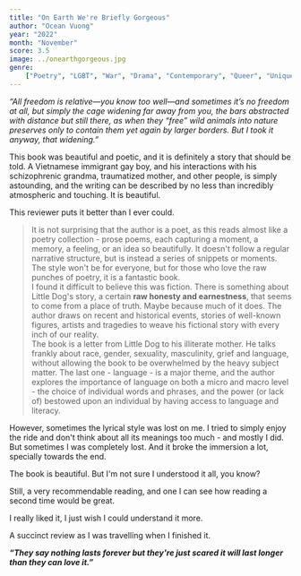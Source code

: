 ```yaml
---
title: "On Earth We're Briefly Gorgeous"
author: "Ocean Vuong"
year: "2022"
month: "November"
score: 3.5
image: ../onearthgorgeous.jpg
genre:
    ["Poetry", "LGBT", "War", "Drama", "Contemporary", "Queer", "Unique", "Asian Author"]
---
```


_“All freedom is relative—you know too well—and sometimes it’s no freedom at all, but simply the cage widening far away from you, the bars abstracted with distance but still there, as when they “free” wild animals into nature preserves only to contain them yet again by larger borders. But I took it anyway, that widening.”_

This book was beautiful and poetic, and it is definitely a story that should be told. A Vietnamese immigrant gay boy, and his interactions with his schizophrenic grandma, traumatized mother, and other people, is simply astounding, and the writing can be described by no less than incredibly atmospheric and touching. It is beautiful.

This reviewer puts it better than I ever could.

> It is not surprising that the author is a poet, as this reads almost like a poetry collection - prose poems, each capturing a moment, a memory, a feeling, or an idea so beautifully. It doesn't follow a regular narrative structure, but is instead a series of snippets or moments. The style won't be for everyone, but for those who love the raw punches of poetry, it is a fantastic book.  
> I found it difficult to believe this was fiction. There is something about Little Dog's story, a certain **raw honesty and earnestness**, that seems to come from a place of truth. Maybe because much of it does. The author draws on recent and historical events, stories of well-known figures, artists and tragedies to weave his fictional story with every inch of our reality.  
> The book is a letter from Little Dog to his illiterate mother. He talks frankly about race, gender, sexuality, masculinity, grief and language, without allowing the book to be overwhelmed by the heavy subject matter. The last one - language - is a major theme, and the author explores the importance of language on both a micro and macro level - the choice of individual words and phrases, and the power (or lack of) bestowed upon an individual by having access to language and literacy.

However, sometimes the lyrical style was lost on me. I tried to simply enjoy the ride and don't think about all its meanings too much - and mostly I did. But sometimes I was completely lost. And it broke the immersion a lot, specially towards the end.

The book is beautiful. But I'm not sure I understood it all, you know?

Still, a very recommendable reading, and one I can see how reading a second time would be great.

I really liked it, I just wish I could understand it more.

A succinct review as I was travelling when I finished it.

**_“They say nothing lasts forever but they're just scared it will last longer than they can love it.”_**
